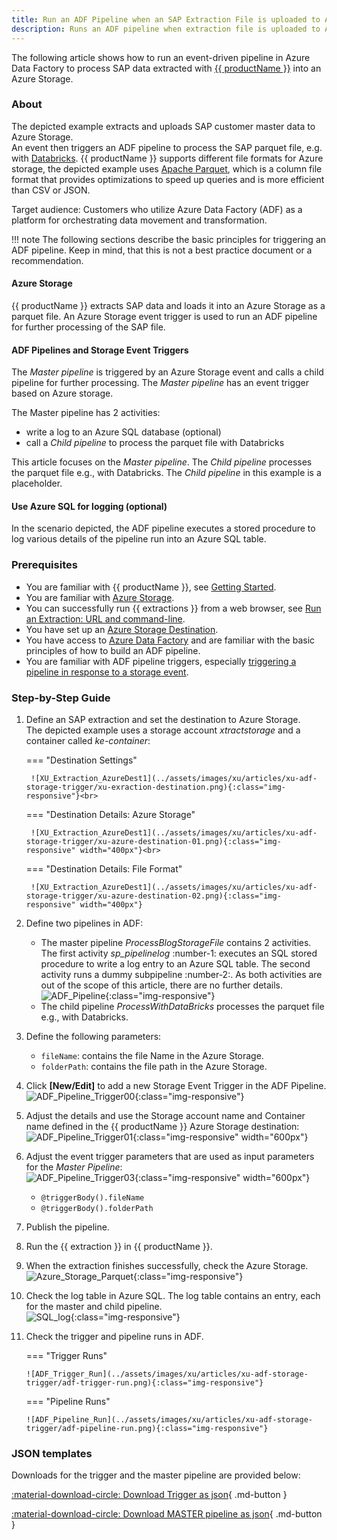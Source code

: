 ```yaml
---
title: Run an ADF Pipeline when an SAP Extraction File is uploaded to Azure Storage
description: Runs an ADF pipeline when extraction file is uploaded to Azure storage
---
```


The following article shows how to run an event-driven pipeline in Azure Data Factory to process SAP data extracted with [{{ productName }}](https://theobald-software.com/en/xtract-universal/) into an Azure Storage. <br>

### About

The depicted example extracts and uploads SAP customer master data to Azure Storage. <br> 
An event then triggers an ADF pipeline to process the SAP parquet file, e.g. with [Databricks](https://learn.microsoft.com/en-us/azure/databricks/).
{{ productName }} supports different file formats for Azure storage, the depicted example uses [Apache Parquet](https://docs.microsoft.com/en-us/azure/databricks/data/data-sources/read-parquet), which is a column file format that provides optimizations to speed up queries and is more efficient than CSV or JSON.

Target audience: Customers who utilize Azure Data Factory (ADF) as a platform for orchestrating data movement and transformation. <br>

!!! note
    The following sections describe the basic principles for triggering an ADF pipeline.
    Keep in mind, that this is not a best practice document or a recommendation.


#### Azure Storage 
{{ productName }} extracts SAP data and loads it into an Azure Storage as a parquet file. An Azure Storage event trigger is used to run an ADF pipeline for further processing of the SAP file. 

#### ADF Pipelines and Storage Event Triggers
The *Master pipeline* is triggered by an Azure Storage event and calls a child pipeline for further processing. The *Master pipeline* has an event trigger based on Azure storage. <br>

The Master pipeline has 2 activities: <br>

- write a log to an Azure SQL database (optional)
- call a *Child pipeline* to process the parquet file with Databricks

This article focuses on the *Master pipeline*. 
The *Child pipeline* processes the parquet file e.g., with Databricks. The *Child pipeline* in this example is a placeholder. 

#### Use Azure SQL for logging (optional)

In the scenario depicted, the ADF pipeline executes a stored procedure to log various details of the pipeline run into an Azure SQL table. 

### Prerequisites

- You are familiar with {{ productName }}, see [Getting Started](https://help.theobald-software.com/en/xtract-universal/getting-started).
- You are familiar with [Azure Storage](https://docs.microsoft.com/en-us/azure/storage/common/storage-introduction).
- You can successfully run {{ extractions }} from a web browser, see [Run an Extraction: URL and command-line](https://help.theobald-software.com/en/xtract-universal/getting-started/run-an-extraction#url-and-command-line-3).
- You have set up an [Azure Storage Destination](https://help.theobald-software.com/en/xtract-universal/destinations/azure-storage). 
- You have access to [Azure Data Factory](https://docs.microsoft.com/en-us/azure/data-factory/) and are familiar with the basic principles of how to build an ADF pipeline.
- You are familiar with ADF pipeline triggers, especially [triggering a pipeline in response to a storage event](https://docs.microsoft.com/en-us/azure/data-factory/how-to-create-event-trigger?tabs=data-factory). 


### Step-by-Step Guide

1. Define an SAP extraction and set the destination to Azure Storage.<br>
The depicted example uses a storage account *xtractstorage* and a container called *ke-container*:

	=== "Destination Settings"
	
		![XU_Extraction_AzureDest1](../assets/images/xu/articles/xu-adf-storage-trigger/xu-exraction-destination.png){:class="img-responsive"}<br>

	=== "Destination Details: Azure Storage"

		![XU_Extraction_AzureDest1](../assets/images/xu/articles/xu-adf-storage-trigger/xu-azure-destination-01.png){:class="img-responsive" width="400px"}<br>

	=== "Destination Details: File Format"

		![XU_Extraction_AzureDest1](../assets/images/xu/articles/xu-adf-storage-trigger/xu-azure-destination-02.png){:class="img-responsive" width="400px"}
	
2. Define two pipelines in ADF: 
	- The master pipeline *ProcessBlogStorageFile* contains 2 activities.<br>
	The first activity *sp_pipelinelog* :number-1: executes an SQL stored procedure to write a log entry to an Azure SQL table. 
	The second activity runs a dummy subpipeline :number-2:. As both activities are out of the scope of this article, there are no further details. <br>
	![ADF_Pipeline](../assets/images/xu/articles/xu-adf-storage-trigger/adf-pipeline-overview.png){:class="img-responsive"}
	- The child pipeline *ProcessWithDataBricks* processes the parquet file e.g., with Databricks.
3. Define the following parameters: 
	- `fileName`: contains the file Name in the Azure Storage.
	- `folderPath`: contains the file path in the Azure Storage. 
4. Click **[New/Edit]** to add a new Storage Event Trigger in the ADF Pipeline.<br>
![ADF_Pipeline_Trigger00](../assets/images/xu/articles/xu-adf-storage-trigger/adf-pipeline-trigger-edit.png){:class="img-responsive"}
5. Adjust the details and use the Storage account name and Container name defined in the {{ productName }} Azure Storage destination:<br> 
![ADF_Pipeline_Trigger01](../assets/images/xu/articles/xu-adf-storage-trigger/xu-pipeline-trigger-01.png){:class="img-responsive" width="600px"}
6. Adjust the event trigger parameters that are used as input parameters for the *Master Pipeline*:<br>
![ADF_Pipeline_Trigger03](../assets/images/xu/articles/xu-adf-storage-trigger/xu-pipeline-trigger-04.png){:class="img-responsive" width="600px"}
	- `@triggerBody().fileName`
	- `@triggerBody().folderPath`
7. Publish the pipeline.
8. Run the {{ extraction }} in {{ productName }}.
9. When the extraction finishes successfully, check the Azure Storage.<br>
![Azure_Storage_Parquet](../assets/images/xu/articles/xu-adf-storage-trigger/azure-storage-parquet-file.png){:class="img-responsive"} 
10. Check the log table in Azure SQL. The log table contains an entry, each for the master and child pipeline.<br>
![SQL_log](../assets/images/xu/articles/xu-adf-storage-trigger/sql-run-log.png){:class="img-responsive"} 
11. Check the trigger and pipeline runs in ADF.<br>

	=== "Trigger Runs"
	
		![ADF_Trigger_Run](../assets/images/xu/articles/xu-adf-storage-trigger/adf-trigger-run.png){:class="img-responsive"}

	=== "Pipeline Runs"

		![ADF_Pipeline_Run](../assets/images/xu/articles/xu-adf-storage-trigger/adf-pipeline-run.png){:class="img-responsive"} 


### JSON templates

Downloads for the trigger and the master pipeline are provided below:

[:material-download-circle: Download Trigger as json](../assets/files/xu/BlobEventsTrigger01.json){ .md-button }

[:material-download-circle: Download MASTER pipeline as json](../assets/files/xu/ProcessBlobStorageFile.json){ .md-button }

